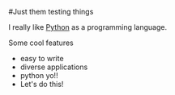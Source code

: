 #Just them testing things

I really like [Python](http://127.0.0.1:8000/wiki/Python) as a programming language.

Some cool features

* easy to write
* diverse applications
* python yo!!
* Let's do this!